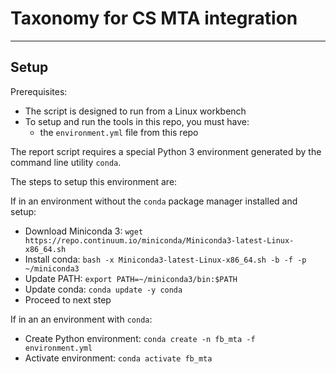 # Taxonomy for CS MTA integration

---------------




## Setup

Prerequisites:

* The script is designed to run from a Linux workbench
* To setup and run the tools in this repo, you must have:
    * the `environment.yml` file from this repo
    

The report script requires a special Python 3 environment generated by the command line utility `conda`.

The steps to setup this environment are:

If in an environment without the `conda` package manager installed and setup:

* Download Miniconda 3: `wget https://repo.continuum.io/miniconda/Miniconda3-latest-Linux-x86_64.sh`
* Install conda: `bash -x Miniconda3-latest-Linux-x86_64.sh -b -f -p ~/miniconda3`
* Update PATH: `export PATH=~/miniconda3/bin:$PATH`
* Update conda: `conda update -y conda`
* Proceed to next step

If in an an environment with `conda`:

* Create Python environment: `conda create -n fb_mta -f environment.yml`
* Activate environment: `conda activate fb_mta`